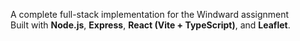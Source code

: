 A complete full-stack implementation for the Windward assignment  
Built with **Node.js**, **Express**, **React (Vite + TypeScript)**, and **Leaflet**.